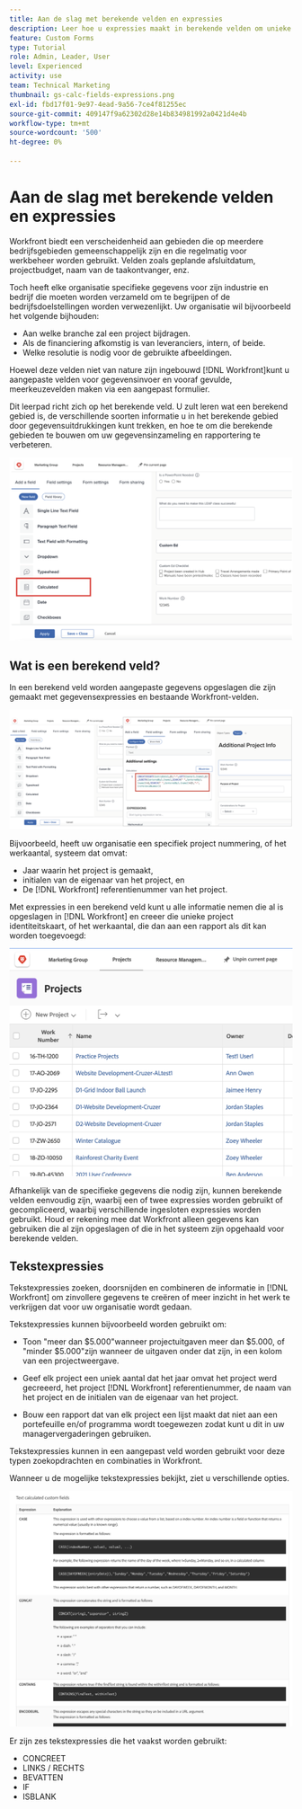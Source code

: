 ```yaml
---
title: Aan de slag met berekende velden en expressies
description: Leer hoe u expressies maakt in berekende velden om unieke aangepaste gegevens te verzamelen over het werk dat voor uw organisatie wordt uitgevoerd.
feature: Custom Forms
type: Tutorial
role: Admin, Leader, User
level: Experienced
activity: use
team: Technical Marketing
thumbnail: gs-calc-fields-expressions.png
exl-id: fbd17f01-9e97-4ead-9a56-7ce4f81255ec
source-git-commit: 409147f9a62302d28e14b834981992a0421d4e4b
workflow-type: tm+mt
source-wordcount: '500'
ht-degree: 0%

---
```


# Aan de slag met berekende velden en expressies

<!-- **Note**: The expression examples shown are simple and some may be mitigated by fields already supplied by  . However, the examples are used to illustrate the foundational knowledge needed in order to build expressions in Workfront.-->

Workfront biedt een verscheidenheid aan gebieden die op meerdere bedrijfsgebieden gemeenschappelijk zijn en die regelmatig voor werkbeheer worden gebruikt. Velden zoals geplande afsluitdatum, projectbudget, naam van de taakontvanger, enz.

Toch heeft elke organisatie specifieke gegevens voor zijn industrie en bedrijf die moeten worden verzameld om te begrijpen of de bedrijfsdoelstellingen worden verwezenlijkt. Uw organisatie wil bijvoorbeeld het volgende bijhouden:

* Aan welke branche zal een project bijdragen.
* Als de financiering afkomstig is van leveranciers, intern, of beide.
* Welke resolutie is nodig voor de gebruikte afbeeldingen.

Hoewel deze velden niet van nature zijn ingebouwd [!DNL Workfront]kunt u aangepaste velden voor gegevensinvoer en vooraf gevulde, meerkeuzevelden maken via een aangepast formulier.

Dit leerpad richt zich op het berekende veld. U zult leren wat een berekend gebied is, de verschillende soorten informatie u in het berekende gebied door gegevensuitdrukkingen kunt trekken, en hoe te om die berekende gebieden te bouwen om uw gegevensinzameling en rapportering te verbeteren.

![Resourcebeheerinstellingen één pager](assets/GS01.png)

## Wat is een berekend veld?

In een berekend veld worden aangepaste gegevens opgeslagen die zijn gemaakt met gegevensexpressies en bestaande Workfront-velden.

![Werklastverdelingsmechanisme met gebruiksrapport](assets/GS02.png)

Bijvoorbeeld, heeft uw organisatie een specifiek project nummering, of het werkaantal, systeem dat omvat:

* Jaar waarin het project is gemaakt,
* initialen van de eigenaar van het project, en
* De [!DNL Workfront] referentienummer van het project.


Met expressies in een berekend veld kunt u alle informatie nemen die al is opgeslagen in [!DNL Workfront] en creeer die unieke project identiteitskaart, of het werkaantal, die dan aan een rapport als dit kan worden toegevoegd:

![Werklastverdelingsmechanisme met gebruiksrapport](assets/GS03.png)

Afhankelijk van de specifieke gegevens die nodig zijn, kunnen berekende velden eenvoudig zijn, waarbij een of twee expressies worden gebruikt of gecompliceerd, waarbij verschillende ingesloten expressies worden gebruikt. Houd er rekening mee dat Workfront alleen gegevens kan gebruiken die al zijn opgeslagen of die in het systeem zijn opgehaald voor berekende velden.

## Tekstexpressies

Tekstexpressies zoeken, doorsnijden en combineren de informatie in [!DNL Workfront] om zinvollere gegevens te creëren of meer inzicht in het werk te verkrijgen dat voor uw organisatie wordt gedaan.

Tekstexpressies kunnen bijvoorbeeld worden gebruikt om:

* Toon &quot;meer dan $5.000&quot;wanneer projectuitgaven meer dan $5.000, of &quot;minder $5.000&quot;zijn wanneer de uitgaven onder dat zijn, in een kolom van een projectweergave.

* Geef elk project een uniek aantal dat het jaar omvat het project werd gecreeerd, het project  [!DNL Workfront] referentienummer, de naam van het project en de initialen van de eigenaar van het project.

* Bouw een rapport dat van elk project een lijst maakt dat niet aan een portefeuille en/of programma wordt toegewezen zodat kunt u dit in uw managervergaderingen gebruiken.

Tekstexpressies kunnen in een aangepast veld worden gebruikt voor deze typen zoekopdrachten en combinaties in Workfront.

Wanneer u de mogelijke tekstexpressies bekijkt, ziet u verschillende opties.

![Resourcebeheerinstellingen één pager](assets/TE01.png)

Er zijn zes tekstexpressies die het vaakst worden gebruikt:

* CONCREET
* LINKS / RECHTS
* BEVATTEN
* IF
* ISBLANK